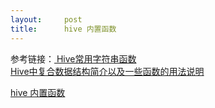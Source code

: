 ```yaml
---
layout:     post
title:      hive 内置函数
---
```

<div id="article_content" class="article_content clearfix csdn-tracking-statistics" data-pid="blog" data-mod="popu_307" data-dsm="post">
								            <div id="content_views" class="markdown_views prism-atom-one-dark">
							<!-- flowchart 箭头图标 勿删 -->
							<svg xmlns="http://www.w3.org/2000/svg" style="display: none;"><path stroke-linecap="round" d="M5,0 0,2.5 5,5z" id="raphael-marker-block" style="-webkit-tap-highlight-color: rgba(0, 0, 0, 0);"></path></svg>
							<p>参考链接：<a href="https://www.iteblog.com/archives/1639" rel="nofollow"> Hive常用字符串函数</a> <br>
<a href="http://my.oschina.net/leejun2005/blog/120463#OSC_h3_9" rel="nofollow"> Hive中复合数据结构简介以及一些函数的用法说明</a></p>

<p><a href="https://blog.csdn.net/u011138533/article/details/52302483" rel="nofollow">hive 内置函数</a></p>            </div>
						<link href="https://csdnimg.cn/release/phoenix/mdeditor/markdown_views-9e5741c4b9.css" rel="stylesheet">
                </div>